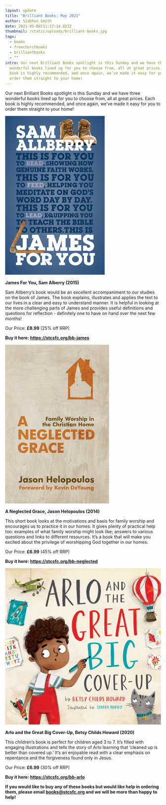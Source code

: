 ```yaml
---
layout: update
title: "Brilliant Books: May 2021"
author: Siobhan Smith
date: 2021-05-08T11:17:14.821Z
thumbnail: /static/uploads/brilliant-books.jpg
tags:
  - books
  - freechurchbooks
  - brilliantbooks
  - ""
intro: Our next Brilliant Books spotlight is this Sunday and we have three
  wonderful books lined up for you to choose from, all at great prices. Each
  book is highly recommended, and once again, we’ve made it easy for you to
  order them straight to your home!
---
```

Our next Brilliant Books spotlight is this Sunday and we have three wonderful books lined up for you to choose from, all at great prices. Each book is highly recommended, and once again, we’ve made it easy for you to order them straight to your home!

![](/static/uploads/james-for-you.png)

**James For You, Sam Alberry (2015)** 

Sam Allberry’s book would be an excellent accompaniment to our studies on the book of James. The book explains, illustrates and applies the text to our lives in a clear and easy to understand manner. It is helpful in looking at the more challenging parts of James and provides useful definitions and questions for reflection - definitely one to have on hand over the next few months! 

Our Price: **£8.99** (25% off RRP) 

**Buy it here: <https://stcsfc.org/bb-james>**

![](/static/uploads/a-neglected-grace.png)

**A Neglected Grace, Jason Helopoulos (2014)** 

This short book looks at the motivations and basis for family worship and encourages us to practice it in our homes. It gives plenty of practical help too: examples of what family worship might look like; answers to various questions and links to different resources. It’s a book that will make you excited about the privilege of worshipping God together in our homes. 

Our Price: **£6.99** (45% off RRP)

**Buy it here: <https://stcsfc.org/bb-neglected>**

![](/static/uploads/arol.png)

**Arlo and the Great Big Cover-Up, Betsy Childs Howard (2020)**

This children’s book is perfect for children aged 3 to 7. It’s filled with engaging illustrations and tells the story of Arlo learning that ‘cleaned up is better than covered up.’ It’s an enjoyable read with a clear emphasis on repentance and the forgiveness found only in Jesus.

Our Price: **£6.99** (30% off RRP)

**Buy it here: <https://stcsfc.org/bb-arlo>**



**If you would like to buy any of these books but would like help in ordering them, please email [books@stcsfc.org](mailto:books@stcsfc.org) and we will be more than happy to help!**